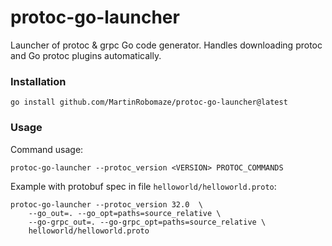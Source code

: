 # protoc-go-launcher
Launcher of protoc &amp; grpc Go code generator.
Handles downloading protoc and Go protoc plugins automatically.
### Installation
```shell
go install github.com/MartinRobomaze/protoc-go-launcher@latest
```
### Usage
Command usage:
```shell
protoc-go-launcher --protoc_version <VERSION> PROTOC_COMMANDS
```
Example with protobuf spec in file `helloworld/helloworld.proto`:
```shell
protoc-go-launcher --protoc_version 32.0  \
    --go_out=. --go_opt=paths=source_relative \   
    --go-grpc_out=. --go-grpc_opt=paths=source_relative \
    helloworld/helloworld.proto
```